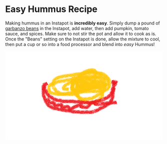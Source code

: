   
<!DOCTYPE html>
<html>
    <head>
        <meta charset="utf-8">
        <title>The Hummus Page</title>
        <link href="styles/style.css" rel="stylesheet">
    </head>
    <body>
        <h1>Easy Hummus Recipe</h1>
        <p>Making hummus in an Instapot is <strong>incredibly easy</strong>. 
            Simply dump a pound of <a href="https://www.walmart.com/ip/2-Pack-Faraon-Garbanzos-16-oz/851711838" title="Walmart Garbanzos" target="_blank">garbanzo beans</a> in the Instapot,
            add water, then add pumpkin, tomato sauce, and spices.
            Make sure to not stir the pot and allow it to cook as is.
            Once the "Beans" setting on the Instapot is done, allow 
            the mixture to cool, then put a cup or so into a food
            processor and blend into <em>easy</em> Hummus!
        </p>
        <img src="images/hummus.png"> 
    </body>
</html>
